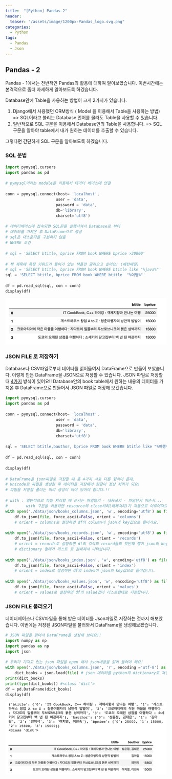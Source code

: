 ```yaml
---
title:  "[Python] Pandas-2"
header:
  teaser: "/assets/image/1200px-Pandas_logo.svg.png"
categories: 
  - Python
tags:
  - Pandas
  - Json
---
```


## Pandas - 2

Pandas - 1에서는 전반적인 Pandas의 활용에 대하여 알아보았습니다. 이번시간에는 본격적으로 좀더 자세하게 알아보도록 하겠습니다.

Database안에 Table을 사용하는 방법이 크게 2가지가 있습니다. 

1. Django에서 사용했던 ORM방식 ( Model 을 이용해서 Table을 사용하는 방법)
    => SQL이라고 불리는 Database 언어를 몰라도 Table을 사용할 수 있습니다.
2. 일반적으로 SQL 구문을 이용해서 Database안의 Table을 사용합니다.
    => SQL 구문을 알아야 table에서 내가 원하는 데이터를 추출할 수 있습니다.

그렇다면 간단하게 SQL 구문을 알아보도록 하겠습니다.

### SQL 문법

``` python
import pymysql.cursors
import pandas as pd

# pymysql이라는 module을 이용해서 데이터 베이스에 연결

conn = pymysql.connect(host= 'localhost',
                      user = 'data',
                      password = 'data',
                      db='library',
                      charset='utf8')

# 데이터베이스에 접속되면 SQL문을 실행시켜서 Database로 부터
# 데이터를 가져온 후 DataFrame으로 생성
# sql은 대소문자를 구분하지 않음
# WHERE 조건

# sql = 'SELECT btitle, bprice FROM book WHERE bprice >30000'

# 책 제목에 특정 키워드가 들어가 있는 책들만 골라오고 싶어요! (패턴매칭)
# sql = 'SELECT btitle, bprice FROM book WHERE btitle like "%java%"'
sql = 'SELECT btitle, bprice FROM book WHERE btitle  "%여행%"'

df = pd.read_sql(sql, con = conn)
display(df)
```

<p align = 'center'><img src="../../assets/image/2020-09-13_22-54-13.png" alt="2020-09-13_22-54-13" style="zoom:50%;" /></p>



### JSON FILE 로 저장하기

Database나 CSV파일로부터 데이터를 읽어들여서 DataFrame으로 만들어 보았습니다. 이렇게 만든 DataFrame을 JSON으로 저장할 수 있습니다. JSON 파일로 저장할 때 <u>4가지</u> 방식이 있어요!! Database안의 book table에서 원하는 내용의 데이터를 가져온 후 DataFrame으로 만들어서  JSON 파일로 저장해 보겠습니다.

``` python
import pymysql.cursors
import pandas as pd

conn = pymysql.connect(host= 'localhost',
                      user = 'data',
                      password = 'data',
                      db='library',
                      charset='utf8')

sql = 'SELECT btitle,bauthor, bprice FROM book WHERE btitle like "%여행%"'

df = pd.read_sql(sql, con = conn)

display(df)

# DataFrame을 json파일로 저장할 때 총 4가지 서로 다른 형식이 존재.
# Unicode로 파일을 생성한 후 데이터를 저장해야 한글이 정상 처리가 되요!
# 파일을 저장할 폴더는 미리 생성이 되어 있어야 합니다.!!

# with : 일반적으로 파일 처리할 때 순서는 파일열기 - 내용쓰기 - 파일닫기 이순서...
#        with 구문을 이용하면 resource의 close처리(해제처리)가 자동으로 이루어져요!
with open('./data/json/books_columns.json', 'w', encoding='utf8') as file:
    df.to_json(file, force_ascii=False, orient = 'columns')
    # orient = columns로 설정하면 df의 column이 json의 key값으로 들어가요.
    
with open('./data/json/books_records.json', 'w', encoding='utf8') as file:
    df.to_json(file, force_ascii=False, orient = 'records')
    # orient = records로 설정하면 df의 각각의 record들의 첫번째 행이 json의 key값으로 들어가고 
    # dictionary 형태가 리스트 로 감싸져서 나타납니다.
    
with open('./data/json/books_index.json', 'w', encoding='utf8') as file:
    df.to_json(file, force_ascii=False, orient = 'index')
    # orient = index로 설정하면 df의 index이 json의 key값으로 들어갑니다.
    
with open('./data/json/books_values.json', 'w', encoding='utf8') as file:
    df.to_json(file, force_ascii=False, orient = 'values')
    # orient = values로 설정하면 df의 value값이 리스트형태로 저장됩니다.
```

### JSON FILE 불러오기

데이터베이스나 CSV파일을 통해 받은 데이터를 Json파일로 저장하는 것까지 해보았습니다. 이번에는 저장된 JSON파일을 불러와서 DataFrame을 생성해보겠습니다. 

```python
# JSON 파일을 읽어서 DataFrame을 생성해 보아요!!
import numpy as np
import pandas as np
import json

# 우리가 가지고 있는 json 파일을 open 해서 json내용을 읽어 들어야 해요!
with open('./data/json/books_columns.json', 'r', encoding ='utf-8') as file:
    dict_books = json.load(file) # json 데이터를 python의 dictionary로 저장
print(dict_books)
print(type(dict_books)) #<class 'dict'>
df = pd.DataFrame(dict_books)
display(df)
```

<p align ='center'><img src="../../assets/image/image-20200913234737203.png" alt="image-20200913234737203" style="zoom:50%;" /></p>

